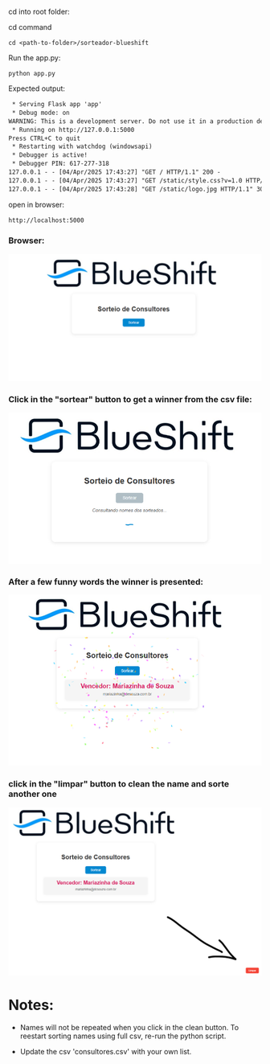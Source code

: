 cd into root folder:

cd command
```
cd <path-to-folder>/sorteador-blueshift
```

Run the app.py:

```shell
python app.py
```

Expected output:
```txt
 * Serving Flask app 'app'
 * Debug mode: on
WARNING: This is a development server. Do not use it in a production deployment. Use a production WSGI server instead.
 * Running on http://127.0.0.1:5000
Press CTRL+C to quit
 * Restarting with watchdog (windowsapi)
 * Debugger is active!
 * Debugger PIN: 617-277-318
127.0.0.1 - - [04/Apr/2025 17:43:27] "GET / HTTP/1.1" 200 -
127.0.0.1 - - [04/Apr/2025 17:43:27] "GET /static/style.css?v=1.0 HTTP/1.1" 304 -
127.0.0.1 - - [04/Apr/2025 17:43:28] "GET /static/logo.jpg HTTP/1.1" 304 -
```

open in browser:
```html
http://localhost:5000
```

### Browser:
![alt text](home-page.png)

### Click in the "sortear" button to get a winner from the csv file:
![alt text](sortear.png)

### After a few funny words the winner is presented:
![alt text](vencedor.png)

### click in the "limpar" button to clean the name and sorte another one

![alt text](botao-limpar.png)


# Notes:
- Names will not be repeated when you click in the clean button. To reestart sorting names using full csv, re-run the python script.

- Update the csv 'consultores.csv' with your own list.